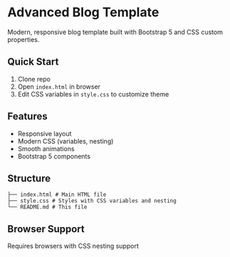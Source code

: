 # Advanced Blog Template

Modern, responsive blog template built with Bootstrap 5 and CSS custom properties.

## Quick Start

1. Clone repo
2. Open `index.html` in browser
3. Edit CSS variables in `style.css` to customize theme

## Features

-  Responsive layout
-  Modern CSS (variables, nesting)
-  Smooth animations
-  Bootstrap 5 components

## Structure

```
├── index.html # Main HTML file
├── style.css # Styles with CSS variables and nesting
└── README.md # This file
```

## Browser Support

Requires browsers with CSS nesting support

